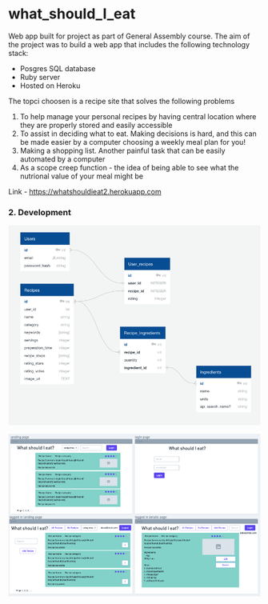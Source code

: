 # what_should_I_eat

Web app built for project as part of General Assembly course. The aim of the project was to build a web app that includes the following technology stack:
- Posgres SQL database
- Ruby server
- Hosted on Heroku

The topci choosen is a recipe site that solves the following problems
1. To help manage your personal recipes by having central location where they are properly stored and easily accessible
2. To assist in deciding what to eat. Making decisions is hard, and this can be made easier by a computer choosing a weekly meal plan for you!
3. Making a shopping list. Another painful task that can be easily automated by a computer
4. As a scope creep function - the idea of being able to see what the nutrional value of your meal might be

Link - https://whatshouldieat2.herokuapp.com

### 2. Development

![alt text](https://raw.githubusercontent.com/StephenDeVaux/what_should_I_eat/main/public/images/databaseSchema.png)

![alt text](https://raw.githubusercontent.com/StephenDeVaux/what_should_I_eat/main/public/images/wireframes.png)
